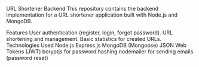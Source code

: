 URL Shortener Backend This repository contains the backend implementation for a URL shortener application built with Node.js and MongoDB.

Features User authentication (register, login, forgot password). URL shortening and management. Basic statistics for created URLs. Technologies Used Node.js Express.js MongoDB (Mongoose) JSON Web Tokens (JWT) bcryptjs for password hashing nodemailer for sending emails (password reset)